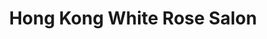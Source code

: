 ---
title: "Hong Kong White Rose Salon"
url: /richmond-hill/hong-kong-white-rose-salon/
shop: Friseur
---